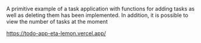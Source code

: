 A primitive example of a task application with functions for adding tasks as well as deleting them has been implemented. In addition, it is possible to view the number of tasks at the moment


https://todo-app-eta-lemon.vercel.app/
